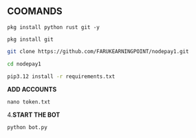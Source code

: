 ## COOMANDS
```
pkg install python rust git -y
```
```
pkg install git
```
   ```bash
   git clone https://github.com/FARUKEARNINGPOINT/nodepay1.git
   ```
   ```bash
   cd nodepay1
   ```
   ```bash
   pip3.12 install -r requirements.txt
   ```
**ADD ACCOUNTS**
   ```
   nano token.txt
   ```
   
4.**START THE BOT**
```bash
python bot.py
```
